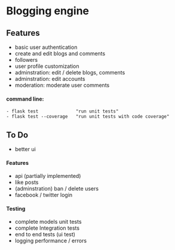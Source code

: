 # Blogging engine

## Features

- basic user authentication
- create and edit blogs and comments
- followers
- user profile customization
- adminstration: edit / delete blogs, comments
- adminstration: edit accounts
- moderation: moderate user comments

#### command line:

    - flask test              "run unit tests"
    - flask test --coverage   "run unit tests with code coverage"

## To Do

- better ui

#### Features

- api (partially implemented)
- like posts
- (adminstration) ban / delete users
- facebook / twitter login

#### Testing

- complete models unit tests
- complete Integration tests
- end to end tests (ui test)
- logging performance / errors
